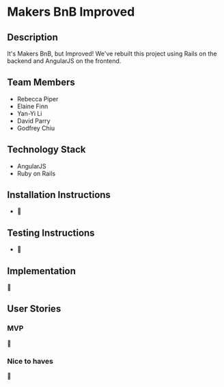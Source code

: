 
# Makers BnB Improved

## Description

It's Makers BnB, but Improved! We've rebuilt this project using Rails on the backend and AngularJS on the frontend.


## Team Members
- Rebecca Piper
- Elaine Finn
- Yan-Yi Li
- David Parry
- Godfrey Chiu


## Technology Stack

- AngularJS
- Ruby on Rails


## Installation Instructions
- :construction:


## Testing Instructions
- :construction:


## Implementation

:construction:


## User Stories

### MVP

:construction:

### Nice to haves

:construction:

